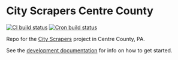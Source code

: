 # City Scrapers Centre County

[![CI build status](https://github.com/City-Bureau/city-scrapers-cecopa/workflows/CI/badge.svg)](https://github.com/City-Bureau/city-scrapers-cecopa/actions?query=workflow%3ACI)
[![Cron build status](https://github.com/City-Bureau/city-scrapers-cecopa/workflows/Cron/badge.svg)](https://github.com/City-Bureau/city-scrapers-cecopa/actions?query=workflow%3ACron)

Repo for the [City Scrapers](https://cityscrapers.org) project in Centre County, PA.

See the [development documentation](https://cityscrapers.org/docs/development/) for info on how to get started.
